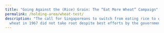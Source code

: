 ```yaml
---
title: "Going Against the (Rice) Grain: The “Eat More Wheat” Campaign"
permalink: /holding-area/wheat-test/
description: "The call for Singaporeans to switch from eating rice to eating
  wheat in 1967 did not take root despite best efforts by the government. "
---
```

